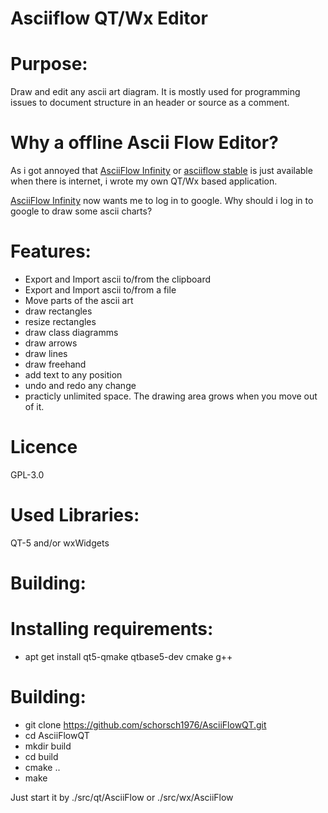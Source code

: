 Asciiflow QT/Wx Editor
===================

Purpose:
========
Draw and edit any ascii art diagram.
It is mostly used for programming issues to document structure in an header or source as a comment.

Why a offline Ascii Flow Editor?
================================

As i got annoyed that [AsciiFlow Infinity](http://asciiflow.com/) or [asciiflow stable](http://stable.ascii-flow.appspot.com/#Draw) is just available when there is internet, i wrote my own QT/Wx based application.

[AsciiFlow Infinity](http://asciiflow.com/) now wants me to log in to google. Why should i log in to google to draw some ascii charts?

Features:
=========
- Export and Import ascii to/from the clipboard
- Export and Import ascii to/from a file
- Move parts of the ascii art
- draw rectangles
- resize rectangles
- draw class diagramms
- draw arrows
- draw lines
- draw freehand
- add text to any position
- undo and redo any change
- practicly unlimited space. The drawing area grows when you move out of it.

Licence
=======
GPL-3.0

Used Libraries:
===============
QT-5 and/or wxWidgets

Building:
=========

Installing requirements:
========================
- apt get install qt5-qmake qtbase5-dev cmake g++

Building:
=========
- git clone https://github.com/schorsch1976/AsciiFlowQT.git
- cd AsciiFlowQT
- mkdir build
- cd build
- cmake ..
- make

Just start it by ./src/qt/AsciiFlow or ./src/wx/AsciiFlow
